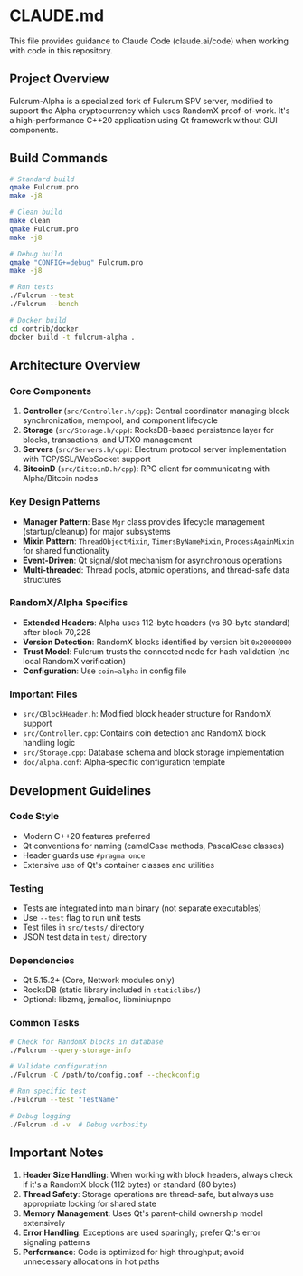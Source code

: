 # CLAUDE.md

This file provides guidance to Claude Code (claude.ai/code) when working with code in this repository.

## Project Overview

Fulcrum-Alpha is a specialized fork of Fulcrum SPV server, modified to support the Alpha cryptocurrency which uses RandomX proof-of-work. It's a high-performance C++20 application using Qt framework without GUI components.

## Build Commands

```bash
# Standard build
qmake Fulcrum.pro
make -j8

# Clean build
make clean
qmake Fulcrum.pro
make -j8

# Debug build
qmake "CONFIG+=debug" Fulcrum.pro
make -j8

# Run tests
./Fulcrum --test
./Fulcrum --bench

# Docker build
cd contrib/docker
docker build -t fulcrum-alpha .
```

## Architecture Overview

### Core Components

1. **Controller** (`src/Controller.h/cpp`): Central coordinator managing block synchronization, mempool, and component lifecycle
2. **Storage** (`src/Storage.h/cpp`): RocksDB-based persistence layer for blocks, transactions, and UTXO management
3. **Servers** (`src/Servers.h/cpp`): Electrum protocol server implementation with TCP/SSL/WebSocket support
4. **BitcoinD** (`src/BitcoinD.h/cpp`): RPC client for communicating with Alpha/Bitcoin nodes

### Key Design Patterns

- **Manager Pattern**: Base `Mgr` class provides lifecycle management (startup/cleanup) for major subsystems
- **Mixin Pattern**: `ThreadObjectMixin`, `TimersByNameMixin`, `ProcessAgainMixin` for shared functionality
- **Event-Driven**: Qt signal/slot mechanism for asynchronous operations
- **Multi-threaded**: Thread pools, atomic operations, and thread-safe data structures

### RandomX/Alpha Specifics

- **Extended Headers**: Alpha uses 112-byte headers (vs 80-byte standard) after block 70,228
- **Version Detection**: RandomX blocks identified by version bit `0x20000000`
- **Trust Model**: Fulcrum trusts the connected node for hash validation (no local RandomX verification)
- **Configuration**: Use `coin=alpha` in config file

### Important Files

- `src/CBlockHeader.h`: Modified block header structure for RandomX support
- `src/Controller.cpp`: Contains coin detection and RandomX block handling logic
- `src/Storage.cpp`: Database schema and block storage implementation
- `doc/alpha.conf`: Alpha-specific configuration template

## Development Guidelines

### Code Style
- Modern C++20 features preferred
- Qt conventions for naming (camelCase methods, PascalCase classes)
- Header guards use `#pragma once`
- Extensive use of Qt's container classes and utilities

### Testing
- Tests are integrated into main binary (not separate executables)
- Use `--test` flag to run unit tests
- Test files in `src/tests/` directory
- JSON test data in `test/` directory

### Dependencies
- Qt 5.15.2+ (Core, Network modules only)
- RocksDB (static library included in `staticlibs/`)
- Optional: libzmq, jemalloc, libminiupnpc

### Common Tasks

```bash
# Check for RandomX blocks in database
./Fulcrum --query-storage-info

# Validate configuration
./Fulcrum -C /path/to/config.conf --checkconfig

# Run specific test
./Fulcrum --test "TestName"

# Debug logging
./Fulcrum -d -v  # Debug verbosity
```

## Important Notes

1. **Header Size Handling**: When working with block headers, always check if it's a RandomX block (112 bytes) or standard (80 bytes)
2. **Thread Safety**: Storage operations are thread-safe, but always use appropriate locking for shared state
3. **Memory Management**: Uses Qt's parent-child ownership model extensively
4. **Error Handling**: Exceptions are used sparingly; prefer Qt's error signaling patterns
5. **Performance**: Code is optimized for high throughput; avoid unnecessary allocations in hot paths